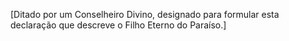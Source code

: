 ﻿[Ditado por um Conselheiro Divino, designado para formular esta declaração que descreve o Filho Eterno do Paraíso.]